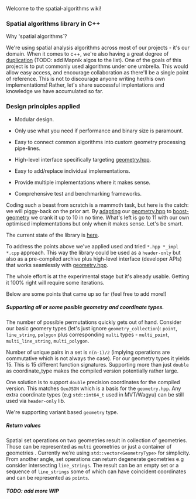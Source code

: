 Welcome to the spatial-algorithms wiki!


### Spatial algorithms library in C++

Why 'spatial algorithms`?

We're using spatial analysis algorithms across most of our projects - it's our domain.
When it comes to c++, we're also having a great degree of [duplication](https://github.com/mapbox/cpp-internal/issues/22) (TODO: add Mapnik algos to the list).
One of the goals of this project is to put commonly used algorithms under one umbrella. This would allow easy access, and encourage collaboration as there'll be a single point of reference. This is not to discourage anyone writing her/his own implementations! Rather, let's share successful implentations and knowledge we have accumulated so far.

### Design principles applied

* Modular design.

* Only use what you need if performance and binary size is paramount.

* Easy to connect common algorithms into custom geometry processing pipe-lines.

* High-level interface specifically targeting [geometry.hpp](https://github.com/mapbox/geometry.hpp).

* Easy to add/replace individual implementations.

* Provide multiple implementations where it makes sense.

* Comprehensive test and benchmarking frameworks.


Coding such a beast from scratch is a mammoth task, but here is the catch: we will piggy-back on the prior art. By [adapting](https://github.com/mapbox/spatial-algorithms/blob/master/include/mapbox/geometry/algorithms/detail/boost_adapters.hpp) our [geometry.hpp](https://github.com/mapbox/geometry.hpp) to [boost-geometry](http://www.boost.org/doc/libs/1_63_0/libs/geometry/doc/html/index.html) we crank it up to 10 in no time. What's left is go to 11 with our own optimised implementations but only when it makes sense. Let's be smart.

The current state of the library is [here](https://github.com/mapbox/spatial-algorithms).

To address the points above we've applied used and tried `*.hpp *_impl *.cpp` approach. This way the library could be used as a `header-only` but also as a pre-compiled archive plus high-level interface (developer APIs) that works seamlessly with [geometry.hpp](https://github.com/mapbox/geometry.hpp).

The whole effort is at the experimental stage but it's already usable. Getting it 100% right will require some iterations.

Below are some points that came up so far (feel free to add more!)

##### Supporting all or some posible geometry and coordinate types.

The number of possible permutations quickly gets out of hand. Consider our basic geomery types (let's just ignore `geometry_collection`):
    `point`, `line_string`, `polygon` plus corresponding `multi` types - `multi_point`, `multi_line_string`, `multi_polygon`.

Number of unique pairs in a set is `n(n-1)/2` (implying operations are commutative which is not always the case).
For our geometry types it yields 15. This is 15 different function signatures. Supporting more than just `double` as coordinate_type makes the compiled version potentially rather large.

One solution is to support `double` precision coordinates for the compiled version. This matches `GeoJSON` which is a basis for the `geometry.hpp`. Any extra coordinate types (e.g `std::int64_t` used in MVT/Wagyu) can be still used via `header-only` lib.

We're supporting variant based `geometry` type.

##### Return values

Spatial set operations on two geometries result in collection of geometries. Those can be represented as `multi` geometries or just a container of geometries . Currently we're using `std::vector<GeometryType>` for simplicity. From another angle, set operations can return degenerate geometries e.g consider intersecting `line_strings`. The result can be an empty set or a sequence of `line_strings` some of which can have coincident coordinates  and can be represented as `points`.

##### TODO: add more WIP
